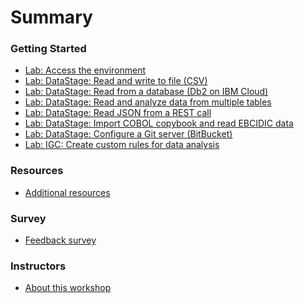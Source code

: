 # Summary

<!-- Rules of SUMMARY.md are here: https://docs.gitbook.com/integrations/github/content-configuration#summary -->
<!-- All headings MUST be THREE hashmarks (###) -->
<!-- Indented bullets (4 spaces) will make the first line be a section -->

### Getting Started

* [Lab: Access the environment](lab-skytap/README.md)
* [Lab: DataStage: Read and write to file (CSV)](lab-file/README.md)
* [Lab: DataStage: Read from a database (Db2 on IBM Cloud)](lab-db2/README.md)
* [Lab: DataStage: Read and analyze data from multiple tables](lab-multi-dbs/README.md)
* [Lab: DataStage: Read JSON from a REST call](lab-rest/README.md)
* [Lab: DataStage: Import COBOL copybook and read EBCIDIC data](lab-mainframe/README.md)
* [Lab: DataStage: Configure a Git server (BitBucket)](lab-git/README.md)
* [Lab: IGC: Create custom rules for data analysis](lab-igc/README.md)

### Resources

* [Additional resources](resources/README.md)

### Survey

* [Feedback survey](https://forms.gle/GubpzaGiz3VQ1fZu6)

### Instructors

* [About this workshop](admin-guide/README.md)
